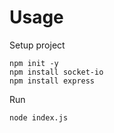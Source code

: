 
# Usage
Setup project
```
npm init -y
npm install socket-io
npm install express
```
Run
```
node index.js
```
